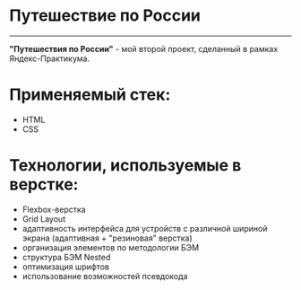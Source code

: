 # Путешествие по России
------
**"Путешествия по России"** - мой второй проект, сделанный в рамках Яндекс-Практикума.

# Применяемый стек:
* HTML
* CSS

# Технологии, используемые в верстке:
* Flexbox-верстка
* Grid Layout
* адаптивность интерфейса для устройств с различной шириной экрана (адаптивная + "резиновая" верстка)
* организация элементов по методологии БЭМ
* структура БЭМ Nested
* оптимизация шрифтов
* использование возможностей псевдокода
